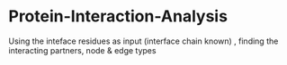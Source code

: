 # Protein-Interaction-Analysis
Using the inteface residues as input (interface chain known) , finding the interacting partners, node &amp; edge types
